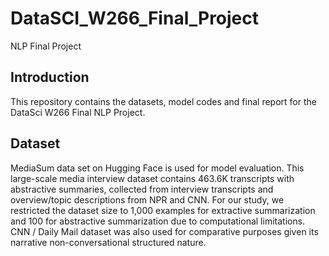 # DataSCI_W266_Final_Project
NLP Final Project

## Introduction
This repository contains the datasets, model codes and final report for the DataSci W266 Final NLP Project.

## Dataset
MediaSum data set on Hugging Face is used for model evaluation. This large-scale media interview dataset contains 463.6K transcripts with abstractive summaries, collected from interview transcripts and overview/topic descriptions from NPR and CNN. For our study, we restricted the dataset size to 1,000 examples for extractive summarization and 100 for abstractive summarization due to computational limitations. CNN / Daily Mail dataset was also used for comparative purposes given its narrative non-conversational structured nature.


